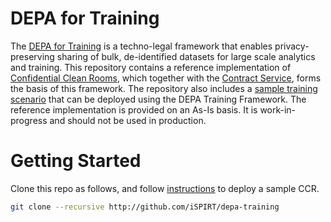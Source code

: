 # DEPA for Training

The [DEPA for Training](https://depa.world) is a techno-legal framework that enables privacy-preserving sharing of bulk, de-identified datasets for large scale analytics and training. This repository contains a reference implementation of [Confidential Clean Rooms](https://depa.world/training/confidential_clean_room_design), which together with the [Contract Service](https://github.com/kapilvgit/contract-ledger/tree/main), forms the basis of this framework. The repository also includes a [sample training scenario](./scenarios/covid/README.md) that can be deployed using the DEPA Training Framework. The reference implementation is provided on an As-Is basis. It is work-in-progress and should not be used in production.

# Getting Started

Clone this repo as follows, and follow [instructions](./scenarios/covid/README.md) to deploy a sample CCR. 

```bash
git clone --recursive http://github.com/iSPIRT/depa-training
```